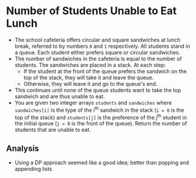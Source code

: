 # Number of Students Unable to Eat Lunch
- The school cafeteria offers circular and square sandwiches at lunch break, referred to by numbers `0` and `1` respectively. All students stand in a queue. Each student either prefers square or circular sandwiches.
- The number of sandwiches in the cafeteria is equal to the number of students. The sandwiches are placed in a stack. At each step:
  - If the student at the front of the queue prefers the sandwich on the top of the stack, they will take it and leave the queue.
  - Otherwise, they will leave it and go to the queue's end.
- This continues until none of the queue students want to take the top sandwich and are thus unable to eat.
- You are given two integer arrays `students` and `sandwiches` where `sandwiches[i]` is the type of the i​​​​​​<sup>th</sup> sandwich in the stack (`i = 0` is the top of the stack) and `students[j]` is the preference of the j<sup>​​​​​​th</sup> student in the initial queue (`j = 0` is the front of the queue). Return the number of students that are unable to eat.

## Analysis
- Using a DP approach seemed like a good idea; better than popping and appending lists
